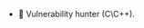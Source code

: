 - 👋
Vulnerability hunter (C\C++).

<!---
paklovpavel/paklovpavel is a ✨ special ✨ repository because its `README.md` (this file) appears on your GitHub profile.
You can click the Preview link to take a look at your changes.
--->
